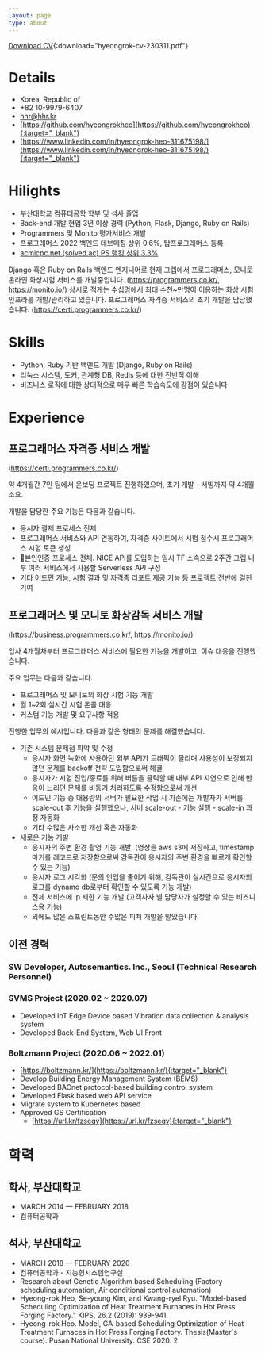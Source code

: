 ```yaml
---
layout: page
type: about
---
```


[Download CV](/downloads/hyeongrok-cv-230311.pdf){:download="hyeongrok-cv-230311.pdf"}

# Details
- Korea, Republic of
- +82 10-9979-6407
- hhr@hhr.kr
- [https://github.com/hyeongrokheo](https://github.com/hyeongrokheo){:target="_blank"}
- [https://www.linkedin.com/in/hyeongrok-heo-311675198/](https://www.linkedin.com/in/hyeongrok-heo-311675198/){:target="_blank"}

# Hilights
- 부산대학교 컴퓨터공학 학부 및 석사 졸업
- Back-end 개발 현업 3년 이상 경력 (Python, Flask, Django, Ruby on Rails)
- Programmers 및 Monito 평가서비스 개발
- 프로그래머스 2022 백엔드 데브매칭 상위 0.6%, 탑프로그래머스 등록
- [acmicpc.net (solved.ac) PS 랭킹 상위 3.3%](https://solved.ac/profile/syndrome5044)

Django 혹은 Ruby on Rails 백엔드 엔지니어로 현재 그렙에서 프로그래머스, 모니토 온라인 화상시험 서비스를 개발중입니다.
(https://programmers.co.kr/, https://monito.io/)
상시로 적게는 수십명에서 최대 수천~만명이 이용하는 화상 시험 인프라를 개발/관리하고 있습니다.
프로그래머스 자격증 서비스의 초기 개발을 담당했습니다.
(https://certi.programmers.co.kr/)

# Skills
- Python, Ruby 기반 백엔드 개발  (Django, Ruby on Rails)
- 리눅스 시스템, 도커, 관계형 DB, Redis 등에 대한 전반적 이해
- 비즈니스 로직에 대한 상대적으로 매우 빠른 학습속도에 강점이 있습니다

# Experience

## 프로그래머스 자격증 서비스 개발

(https://certi.programmers.co.kr/)

약 4개월간 7인 팀에서 온보딩 프로젝트 진행하였으며, 초기 개발 - 서빙까지 약 4개월 소요.

개발을 담당한 주요 기능은 다음과 같습니다.
- 응시자 결제 프로세스 전체
- 프로그래머스 서비스와 API 연동하여, 자격증 사이트에서 시험 접수시 프로그래머스 시험 토큰 생성
- 본인인증 프로세스 전체. NICE API를 도입하는 임시 TF 소속으로 2주간 그렙 내부 여러 서비스에서 사용할 Serverless API 구성
- 기타 어드민 기능, 시험 결과 및 자격증 리포트 제공 기능 등 프로젝트 전반에 걸친 기여

## 프로그래머스 및 모니토 화상감독 서비스 개발

(https://business.programmers.co.kr/, https://monito.io/)

입사 4개월차부터 프로그래머스 서비스에 필요한 기능을 개발하고, 이슈 대응을 진행했습니다.

주요 업무는 다음과 같습니다.

- 프로그래머스 및 모니토의 화상 시험 기능 개발
- 월 1~2회 실시간 시험 온콜 대응
- 커스텀 기능 개발 및 요구사항 적용

진행한 업무의 예시입니다. 다음과 같은 형태의 문제를 해결했습니다.
- 기존 시스템 문제점 파악 및 수정 
  - 응시자 화면 녹화에 사용하던 외부 API가 트래픽이 몰리며 사용성이 보장되지 않던 문제를 backoff 전략 도입함으로써 해결
  - 응시자가 시험 진입/종료를 위해 버튼을 클릭할 때 내부 API 지연으로 인해 반응이 느리던 문제를 비동기 처리하도록 수정함으로써 개선
  - 어드민 기능 중 대용량의 서버가 필요한 작업 시 기존에는 개발자가 서버를 scale-out 후 기능을 실행했으나, 서버 scale-out - 기능 실행 - scale-in 과정 자동화
  - 기타 수많은 사소한 개선 혹은 자동화
- 새로운 기능 개발
  - 응시자의 주변 환경 촬영 기능 개발. (영상을 aws s3에 저장하고, timestamp 마커를 레코드로 저장함으로써 감독관이 응시자의 주변 환경을 빠르게 확인할 수 있는 기능)
  - 응시자 로그 시각화 (문의 인입을 줄이기 위해, 감독관이 실시간으로 응시자의 로그를 dynamo db로부터 확인할 수 있도록 기능 개발)
  - 전체 서비스에 ip 제한 기능 개발 (고객사사 별 담당자가 설정할 수 있는 비즈니스용 기능)
  - 외에도 많은 스프린트동안 수많은 피쳐 개발을 맡았습니다.

## 이전 경력

### SW Developer, Autosemantics. Inc., Seoul (Technical Research Personnel)

### SVMS Project (2020.02 ~ 2020.07)
- Developed IoT Edge Device based Vibration data collection & analysis system
- Developed Back-End System, Web UI Front

### Boltzmann Project (2020.06 ~ 2022.01)
- [https://boltzmann.kr/](https://boltzmann.kr/){:target="_blank"}
- Develop Building Energy Management System (BEMS)
- Developed BACnet protocol-based building control system
- Developed Flask based web API service
- Migrate system to Kubernetes based
- Approved GS Certification
  - [https://url.kr/fzseqv](https://url.kr/fzseqv){:target="_blank"}

# 학력

## 학사, 부산대학교
- MARCH 2014 — FEBRUARY 2018
- 컴퓨터공학과

## 석사, 부산대학교
- MARCH 2018 — FEBRUARY 2020
- 컴퓨터공학과 - 지능형시스템연구실
- Research about Genetic Algorithm based Scheduling (Factory scheduling automation, Air conditional control automation)
- Hyeong-rok Heo, Se-young Kim, and Kwang-ryel Ryu. "Model-based Scheduling Optimization of Heat Treatment Furnaces in Hot Press Forging Factory." KIPS, 26.2 (2019): 939-941.
- Hyeong-rok Heo. Model, GA-based Scheduling Optimization of Heat Treatment Furnaces in Hot Press Forging Factory. Thesis(Master`s course). Pusan National University. CSE 2020. 2


